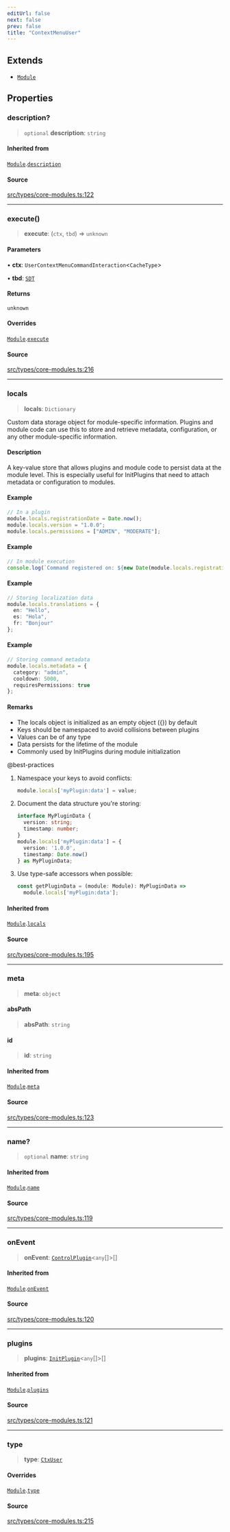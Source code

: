```yaml
---
editUrl: false
next: false
prev: false
title: "ContextMenuUser"
---
```


## Extends

- [`Module`](/v4/api/interfaces/module/)

## Properties

### description?

> `optional` **description**: `string`

#### Inherited from

[`Module`](/v4/api/interfaces/module/).[`description`](/v4/api/interfaces/module/#description)

#### Source

[src/types/core-modules.ts:122](https://github.com/sern-handler/handler/blob/3f703c17b88b6add7de919772e7b2a7faffd3910/src/types/core-modules.ts#L122)

***

### execute()

> **execute**: (`ctx`, `tbd`) => `unknown`

#### Parameters

• **ctx**: `UserContextMenuCommandInteraction`\<`CacheType`\>

• **tbd**: [`SDT`](/v4/api/interfaces/sdt/)

#### Returns

`unknown`

#### Overrides

[`Module`](/v4/api/interfaces/module/).[`execute`](/v4/api/interfaces/module/#execute)

#### Source

[src/types/core-modules.ts:216](https://github.com/sern-handler/handler/blob/3f703c17b88b6add7de919772e7b2a7faffd3910/src/types/core-modules.ts#L216)

***

### locals

> **locals**: `Dictionary`

Custom data storage object for module-specific information.
Plugins and module code can use this to store and retrieve metadata,
configuration, or any other module-specific information.

#### Description

A key-value store that allows plugins and module code to persist
data at the module level. This is especially useful for InitPlugins that need
to attach metadata or configuration to modules.

#### Example

```ts
// In a plugin
module.locals.registrationDate = Date.now();
module.locals.version = "1.0.0";
module.locals.permissions = ["ADMIN", "MODERATE"];
```

#### Example

```ts
// In module execution
console.log(`Command registered on: ${new Date(module.locals.registrationDate)}`);
```

#### Example

```ts
// Storing localization data
module.locals.translations = {
  en: "Hello",
  es: "Hola",
  fr: "Bonjour"
};
```

#### Example

```ts
// Storing command metadata
module.locals.metadata = {
  category: "admin",
  cooldown: 5000,
  requiresPermissions: true
};
```

#### Remarks

- The locals object is initialized as an empty object ({}) by default
- Keys should be namespaced to avoid collisions between plugins
- Values can be of any type
- Data persists for the lifetime of the module
- Commonly used by InitPlugins during module initialization

@best-practices
1. Namespace your keys to avoid conflicts:
   ```typescript
   module.locals['myPlugin:data'] = value;
   ```

2. Document the data structure you're storing:
   ```typescript
   interface MyPluginData {
     version: string;
     timestamp: number;
   }
   module.locals['myPlugin:data'] = {
     version: '1.0.0',
     timestamp: Date.now()
   } as MyPluginData;
   ```

3. Use type-safe accessors when possible:
   ```typescript
   const getPluginData = (module: Module): MyPluginData => 
     module.locals['myPlugin:data'];
   ```

#### Inherited from

[`Module`](/v4/api/interfaces/module/).[`locals`](/v4/api/interfaces/module/#locals)

#### Source

[src/types/core-modules.ts:195](https://github.com/sern-handler/handler/blob/3f703c17b88b6add7de919772e7b2a7faffd3910/src/types/core-modules.ts#L195)

***

### meta

> **meta**: `object`

#### absPath

> **absPath**: `string`

#### id

> **id**: `string`

#### Inherited from

[`Module`](/v4/api/interfaces/module/).[`meta`](/v4/api/interfaces/module/#meta)

#### Source

[src/types/core-modules.ts:123](https://github.com/sern-handler/handler/blob/3f703c17b88b6add7de919772e7b2a7faffd3910/src/types/core-modules.ts#L123)

***

### name?

> `optional` **name**: `string`

#### Inherited from

[`Module`](/v4/api/interfaces/module/).[`name`](/v4/api/interfaces/module/#name)

#### Source

[src/types/core-modules.ts:119](https://github.com/sern-handler/handler/blob/3f703c17b88b6add7de919772e7b2a7faffd3910/src/types/core-modules.ts#L119)

***

### onEvent

> **onEvent**: [`ControlPlugin`](/v4/api/interfaces/controlplugin/)\<`any`[]\>[]

#### Inherited from

[`Module`](/v4/api/interfaces/module/).[`onEvent`](/v4/api/interfaces/module/#onevent)

#### Source

[src/types/core-modules.ts:120](https://github.com/sern-handler/handler/blob/3f703c17b88b6add7de919772e7b2a7faffd3910/src/types/core-modules.ts#L120)

***

### plugins

> **plugins**: [`InitPlugin`](/v4/api/interfaces/initplugin/)\<`any`[]\>[]

#### Inherited from

[`Module`](/v4/api/interfaces/module/).[`plugins`](/v4/api/interfaces/module/#plugins)

#### Source

[src/types/core-modules.ts:121](https://github.com/sern-handler/handler/blob/3f703c17b88b6add7de919772e7b2a7faffd3910/src/types/core-modules.ts#L121)

***

### type

> **type**: [`CtxUser`](/v4/api/enumerations/commandtype/#ctxuser)

#### Overrides

[`Module`](/v4/api/interfaces/module/).[`type`](/v4/api/interfaces/module/#type)

#### Source

[src/types/core-modules.ts:215](https://github.com/sern-handler/handler/blob/3f703c17b88b6add7de919772e7b2a7faffd3910/src/types/core-modules.ts#L215)
